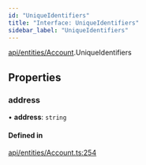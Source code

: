 ```yaml
---
id: "UniqueIdentifiers"
title: "Interface: UniqueIdentifiers"
sidebar_label: "UniqueIdentifiers"
---
```


[api/entities/Account](../../../../../modules/API/Entities/Account/Account.md).UniqueIdentifiers

## Properties

### address

• **address**: `string`

#### Defined in

[api/entities/Account.ts:254](https://github.com/PolymeshAssociation/polymesh-sdk/blob/5a778578/src/api/entities/Account.ts#L254)
